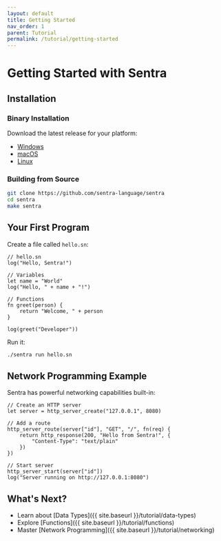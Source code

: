 ```yaml
---
layout: default
title: Getting Started
nav_order: 1
parent: Tutorial
permalink: /tutorial/getting-started
---
```


# Getting Started with Sentra

## Installation

### Binary Installation

Download the latest release for your platform:
- [Windows](https://github.com/sentra-language/sentra/releases)
- [macOS](https://github.com/sentra-language/sentra/releases)
- [Linux](https://github.com/sentra-language/sentra/releases)

### Building from Source

```bash
git clone https://github.com/sentra-language/sentra
cd sentra
make sentra
```

## Your First Program

Create a file called `hello.sn`:

```sentra
// hello.sn
log("Hello, Sentra!")

// Variables
let name = "World"
log("Hello, " + name + "!")

// Functions
fn greet(person) {
    return "Welcome, " + person
}

log(greet("Developer"))
```

Run it:
```bash
./sentra run hello.sn
```

## Network Programming Example

Sentra has powerful networking capabilities built-in:

```sentra
// Create an HTTP server
let server = http_server_create("127.0.0.1", 8080)

// Add a route
http_server_route(server["id"], "GET", "/", fn(req) {
    return http_response(200, "Hello from Sentra!", {
        "Content-Type": "text/plain"
    })
})

// Start server
http_server_start(server["id"])
log("Server running on http://127.0.0.1:8080")
```

## What's Next?

- Learn about [Data Types]({{ site.baseurl }}/tutorial/data-types)
- Explore [Functions]({{ site.baseurl }}/tutorial/functions)
- Master [Network Programming]({{ site.baseurl }}/tutorial/networking)